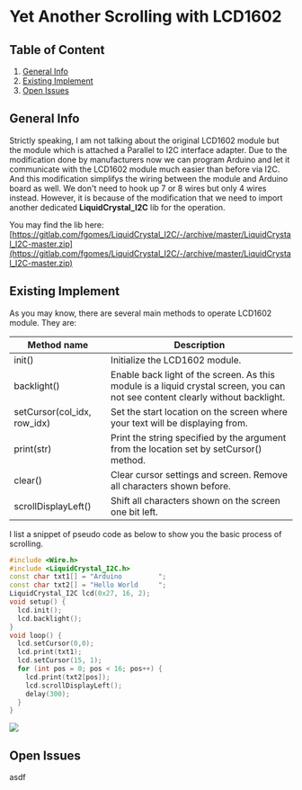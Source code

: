# Yet Another Scrolling with LCD1602

## Table of Content

1. [General Info](#general-info)
2. [Existing Implement](#existing-implement)
3. [Open Issues](#open-issues)

## General Info

Strictly speaking, I am not talking about the original LCD1602 module but the module which is attached a Parallel to I2C interface adapter. Due to the modification done by manufacturers now we can program Arduino and let it communicate with the LCD1602 module much easier than before via I2C. And this modification simplifys the wiring between the module and Arduino board as well. We don't need to hook up 7 or 8 wires but only 4 wires instead. However, it is because of the modification that we need to import another dedicated **LiquidCrystal_I2C** lib for the operation.

You may find the lib here: [https://gitlab.com/fgomes/LiquidCrystal_I2C/-/archive/master/LiquidCrystal_I2C-master.zip](https://gitlab.com/fgomes/LiquidCrystal_I2C/-/archive/master/LiquidCrystal_I2C-master.zip)

## Existing Implement

As you may know, there are several main methods to operate LCD1602 module. They are:

| Method name                 | Description                                                  |
| --------------------------- | ------------------------------------------------------------ |
| init()                      | Initialize the LCD1602 module.                               |
| backlight()                 | Enable back light of the screen. As this module is a liquid crystal screen, you can not see content clearly without backlight. |
| setCursor(col_idx, row_idx) | Set the start location on the screen where your text will be displaying from. |
| print(str)                  | Print the string specified by the argument from the location set by setCursor() method. |
| clear()                     | Clear cursor settings and screen. Remove all characters shown before. |
| scrollDisplayLeft()         | Shift all characters shown on the screen one bit left.       |

I list a snippet of pseudo code as below to show you the basic process of scrolling.

```c++
#include <Wire.h>
#include <LiquidCrystal_I2C.h>
const char txt1[] = "Arduino         ";
const char txt2[] = "Hello World     ";
LiquidCrystal_I2C lcd(0x27, 16, 2);
void setup() {
  lcd.init();
  lcd.backlight();
}
void loop() {
  lcd.setCursor(0,0);
  lcd.print(txt1);
  lcd.setCursor(15, 1);
  for (int pos = 0; pos < 16; pos++) {
    lcd.print(txt2[pos]);
    lcd.scrollDisplayLeft();
    delay(300);
  }
}
```

![](https://github.com/rickqinj/arduinorepo/blob/main/LCD1602Scrolling/Assets/1.gif)





## Open Issues

asdf

